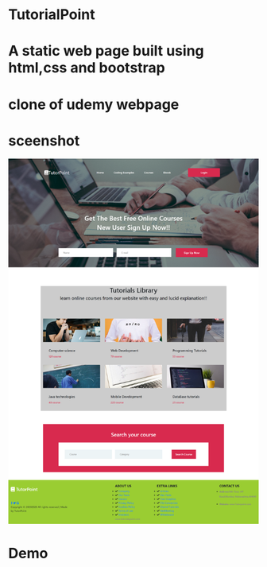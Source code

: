 # TutorialPoint

# A static web page built using html,css and bootstrap

# clone of udemy webpage

# sceenshot

![Optional Text](./img/1.png)

# Demo
